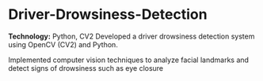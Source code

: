 # Driver-Drowsiness-Detection
**Technology:** Python, CV2
Developed a driver drowsiness detection system using OpenCV (CV2) and Python.

Implemented computer vision techniques to analyze facial landmarks and detect signs of drowsiness such as eye closure
